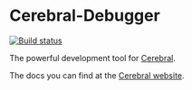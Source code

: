 # Cerebral-Debugger

[![Build status][travis-image]][travis-url]

The powerful development tool for [Cerebral](http://cerebraljs.com).

The docs you can find at the [Cerebral website](http://cerebraljs.com/docs/introduction/debugger.html).

[travis-image]: https://img.shields.io/travis/cerebral/cerebral-debugger.svg?style=flat
[travis-url]: https://travis-ci.org/cerebral/cerebral-debugger